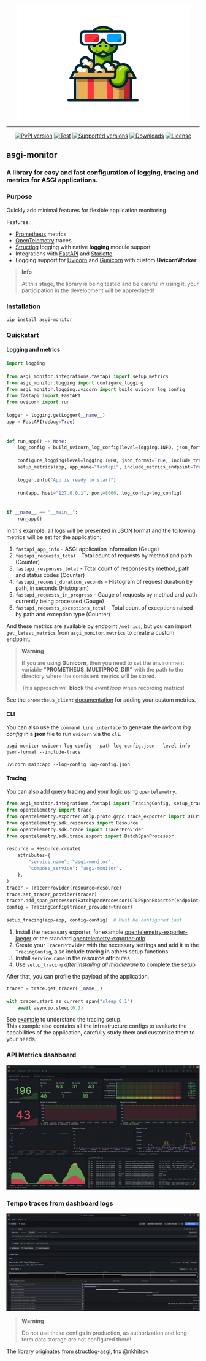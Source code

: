 <div align="center">
  <pictire>
    <img alt="asgi-monitor logo" src="docs/images/logo.png" height="300">
  </pictire>

  <hr>

  [![PyPI version](https://badge.fury.io/py/asgi-monitor.svg)](https://pypi.python.org/pypi/asgi-monitor)
  [![Test](https://github.com/draincoder/asgi-monitor/actions/workflows/ci.yaml/badge.svg)](https://github.com/draincoder/asgi-monitor/actions/workflows/ci.yaml)
  [![Supported versions](https://img.shields.io/pypi/pyversions/asgi-monitor.svg)](https://pypi.python.org/pypi/asgi-monitor)
  [![Downloads](https://img.shields.io/pypi/dm/asgi-monitor.svg)](https://pypistats.org/packages/asgi-monitor)
  [![License](https://img.shields.io/github/license/draincoder/asgi-monitor)](https://github.com/draincoder/asgi-monitor/blob/master/LICENSE)

</div>

## asgi-monitor
### A library for easy and fast configuration of logging, tracing and metrics for ASGI applications.

### Purpose

Quickly add minimal features for flexible application monitoring.

Features:
 - [Prometheus](https://prometheus.io) metrics
 - [OpenTelemetry](https://opentelemetry.io) traces
 - [Structlog](https://www.structlog.org/) logging with native **logging** module support
 - Integrations with [FastAPI](https://fastapi.tiangolo.com) and [Starlette](https://www.starlette.io)
 - Logging support for [Uvicorn](https://www.uvicorn.org) and [Gunicorn](https://gunicorn.org) with custom **UvicornWorker**

> **Info**
>
> At this stage, the library is being tested and be careful in using it,
> your participation in the development will be appreciated!


### Installation

```shell
pip install asgi-monitor
```

### Quickstart

#### Logging and metrics

```python
import logging

from asgi_monitor.integrations.fastapi import setup_metrics
from asgi_monitor.logging import configure_logging
from asgi_monitor.logging.uvicorn import build_uvicorn_log_config
from fastapi import FastAPI
from uvicorn import run

logger = logging.getLogger(__name__)
app = FastAPI(debug=True)


def run_app() -> None:
    log_config = build_uvicorn_log_config(level=logging.INFO, json_format=True, include_trace=False)

    configure_logging(level=logging.INFO, json_format=True, include_trace=False)
    setup_metrics(app, app_name="fastapi", include_metrics_endpoint=True, include_trace_exemplar=False)

    logger.info("App is ready to start")

    run(app, host="127.0.0.1", port=8000, log_config=log_config)


if __name__ == "__main__":
    run_app()
```

In this example, all logs will be presented in JSON format and the following metrics will be set for the application:
1. `fastapi_app_info` - ASGI application information (Gauge)
2. `fastapi_requests_total` - Total count of requests by method and path (Counter)
3. `fastapi_responses_total` - Total count of responses by method, path and status codes (Counter)
4. `fastapi_request_duration_seconds` - Histogram of request duration by path, in seconds (Histogram)
5. `fastapi_requests_in_progress` - Gauge of requests by method and path currently being processed (Gauge)
6. `fastapi_requests_exceptions_total` - Total count of exceptions raised by path and exception type (Counter)

And these metrics are available by endpoint `/metrics`,
but you can import `get_latest_metrics` from `asgi_monitor.metrics` to create a custom endpoint.

> **Warning**
>
> If you are using **Gunicorn**, then you need to set the environment variable **"PROMETHEUS_MULTIPROC_DIR"**
> with the path to the directory where the consistent metrics will be stored.
>
> This approach will **block** the _event loop_ when recording metrics!

See the `prometheus_client` [documentation](https://prometheus.github.io/client_python/) for adding your custom metrics.

#### CLI

You can also use the `command line interface` to generate the _uvicorn log config_ in a **json** file
to run `uvicorn` via the `cli`.

```shell
asgi-monitor uvicorn-log-config --path log-config.json --level info --json-format --include-trace

uvicorn main:app --log-config log-config.json
```

#### Tracing

You can also add query tracing and your logic using `opentelemetry`.

```python
from asgi_monitor.integrations.fastapi import TracingConfig, setup_tracing
from opentelemetry import trace
from opentelemetry.exporter.otlp.proto.grpc.trace_exporter import OTLPSpanExporter
from opentelemetry.sdk.resources import Resource
from opentelemetry.sdk.trace import TracerProvider
from opentelemetry.sdk.trace.export import BatchSpanProcessor

resource = Resource.create(
    attributes={
        "service.name": "asgi-monitor",
        "compose_service": "asgi-monitor",
    },
)
tracer = TracerProvider(resource=resource)
trace.set_tracer_provider(tracer)
tracer.add_span_processor(BatchSpanProcessor(OTLPSpanExporter(endpoint="http://asgi-monitor.tempo:4317")))
config = TracingConfig(tracer_provider=tracer)

setup_tracing(app=app, config=config)  # Must be configured last
```

1. Install the necessary exporter, for example [opentelemetry-exporter-jaeger](https://pypi.org/project/opentelemetry-exporter-jaeger/) or the standard [opentelemetry-exporter-otlp](https://pypi.org/project/opentelemetry-exporter-otlp/)
2. Create your `TracerProvider` with the necessary settings and add it to the `TracingConfig`,
also include tracing in others setup functions
3. Install `service.name` in the resource attributes
4. Use `setup_tracing` _after installing all middleware_ to complete the setup

After that, you can profile the payload of the application.

```python
tracer = trace.get_tracer(__name__)

with tracer.start_as_current_span("sleep 0.1"):
    await asyncio.sleep(0.1)
```

See [example](https://github.com/draincoder/asgi-monitor/blob/develop/examples/real_world/app/main.py)
to understand the tracing setup.\
This example also contains all the infrastructure configs to evaluate the capabilities of the application,
carefully study them and customize them to your needs.

### API Metrics dashboard
![Dashboard](docs/images/dashboard.png)

### Tempo traces from dashboard logs
![Traces](docs/images/traces.png)

> **Warning**
>
> Do not use these configs in production, as authorization and long-term data storage are not configured there!
>

The library originates from [structlog-asgi](https://github.com/nkhitrov/structlog-asgi),
tnx [@nkhitrov](https://github.com/nkhitrov)

